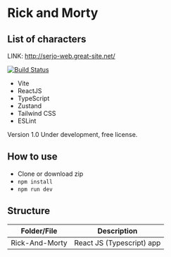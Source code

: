 # Rick and Morty
## List of characters

LINK: http://serjo-web.great-site.net/

[![Build Status](https://travis-ci.org/joemccann/dillinger.svg?branch=master)](https://travis-ci.org/joemccann/dillinger)

- Vite 
- ReactJS
- TypeScript
- Zustand
- Tailwind CSS
- ESLint

Version 1.0
Under development, free license.

## How to use

- Clone or download zip
- ``` npm install ```
- ``` npm run dev ```

## Structure

| Folder/File | Description |
| ------ | ------ |
| Rick-And-Morty | React JS (Typescript) app |
